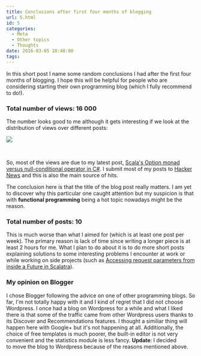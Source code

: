 ```yaml
---
title: Conclusions after first four months of blogging
url: 5.html
id: 5
categories:
  - Meta
  - Other topics
  - Thoughts
date: 2016-03-05 10:48:00
tags:
---
```


In this short post I name some random conclusions I had after the first four months of blogging. I hope this will be helpful for people who are considering starting their own programming blog (which I fully recommend to do!).

### **Total number of views: 16 000**

The number looks good to me although it gets interesting if we look at the distribution of views over different posts:

[![](https://4.bp.blogspot.com/-FpwUJUPmba8/Vtq5HLrL_vI/AAAAAAAAE1g/_cufeOwf4NY/s400/Zrzut%2Bekranu%2B2016-03-05%2Bo%2B11.39.02.png)](http://4.bp.blogspot.com/-FpwUJUPmba8/Vtq5HLrL_vI/AAAAAAAAE1g/_cufeOwf4NY/s1600/Zrzut%2Bekranu%2B2016-03-05%2Bo%2B11.39.02.png)

 

So, most of the views are due to my latest post, [Scala's Option monad versus null-conditional operator in C#](http://wordpress1653421.home.pl/home/platne/serwer16812/public_html/codewithstyle/?p=6). I submit most of my posts to [Hacker News](https://news.ycombinator.com/) and this is also the main source of hits.

The conclusion here is that the title of the blog post really matters. I am yet to discover why this particular one caught attention but my suspicion is that with **functional programming** being a hot topic nowadays might be the reason.

### **Total number of posts: 10**

This is much worse than what I aimed for (which is at least one post per week). The primary reason is lack of time since writing a longer piece is at least 2 hours for me. What I plan to do about it is to do more short posts explaining solutions to some interesting problems I encounter at work or while working on side projects (such as [Accessing request parameters from inside a Future in Scalatra](http://wordpress1653421.home.pl/home/platne/serwer16812/public_html/codewithstyle/?p=7)).

### My opinion on Blogger

I chose Blogger following the advice on one of other programming blogs. So far, I'm not totally happy with it and I kind of regret that I did not choose Wordpress. I once had a blog on Wordpress for a while and what I liked there is that some of the traffic came from other Wordpress users thanks to its Discover and Recommendations features. I thought a similiar thing will happen here with Google+ but it's not happening at all. Additionally, the choice of free templates is much poorer, the built-in editor is not very convenient and the statistics module is less fancy. **Update**: I decided to move the blog to Wordpress because of the reasons mentioned above.